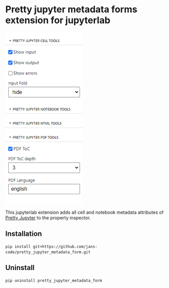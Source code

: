# Pretty jupyter metadata forms extension for jupyterlab

![preview](https://raw.githubusercontent.com/jans-code/pretty_jupyter_metadata_form/main/pretty_jupyter_metadata_form.png)

This jupyterlab extension adds all cell and notebook metadata attributes of [Pretty Jupyter](https://github.com/JanPalasek/pretty-jupyter) to the property inspector.

## Installation

`pip install git+https://github.com/jans-code/pretty_jupyter_metadata_form.git`

## Uninstall

`pip uninstall pretty_jupyter_metadata_form`